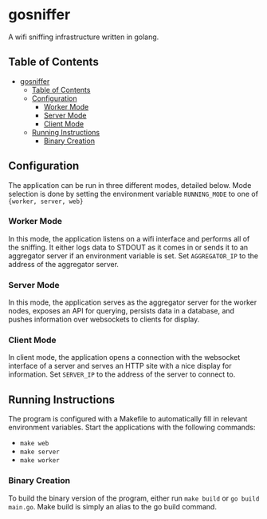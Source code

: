 # gosniffer
A wifi sniffing infrastructure written in golang.

## Table of Contents
- [gosniffer](#gosniffer)
  - [Table of Contents](#table-of-contents)
  - [Configuration](#configuration)
    - [Worker Mode](#worker-mode)
    - [Server Mode](#server-mode)
    - [Client Mode](#client-mode)
  - [Running Instructions](#running-instructions)
    - [Binary Creation](#binary-creation)

## Configuration

The application can be run in three different modes, detailed below. Mode selection is done by setting the environment variable `RUNNING_MODE` to one of `{worker, server, web}`

### Worker Mode

In this mode, the application listens on a wifi interface and performs all of the sniffing. It either logs data to STDOUT as it comes in or sends it to an aggregator server if an environment variable is set. Set `AGGREGATOR_IP` to the address of the aggregator server.

### Server Mode

In this mode, the application serves as the aggregator server for the worker nodes, exposes an API for querying, persists data in a database, and pushes information over websockets to clients for display.

### Client Mode

In client mode, the application opens a connection with the websocket interface of a server and serves an HTTP site with a nice display for information. Set `SERVER_IP` to the address of the server to connect to.

## Running Instructions

The program is configured with a Makefile to automatically fill in relevant environment variables. Start the applications with the following commands:
- `make web`
- `make server`
- `make worker`

### Binary Creation

To build the binary version of the program, either run `make build` or `go build main.go`. Make build is simply an alias to the go build command.